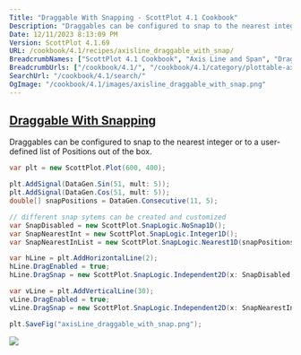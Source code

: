 ```yaml
---
Title: "Draggable With Snapping - ScottPlot 4.1 Cookbook"
Description: "Draggables can be configured to snap to the nearest integer or to a user-defined list of Positions out of the box."
Date: 12/11/2023 8:13:09 PM
Version: ScottPlot 4.1.69
URL: /cookbook/4.1/recipes/axisline_draggable_with_snap/
BreadcrumbNames: ["ScottPlot 4.1 Cookbook", "Axis Line and Span", "Draggable With Snapping"]
BreadcrumbUrls: ["/cookbook/4.1/", "/cookbook/4.1/category/plottable-axis-line-and-span", "/cookbook/4.1/recipes/axisline_draggable_with_snap/"]
SearchUrl: "/cookbook/4.1/search/"
OgImage: "/cookbook/4.1/images/axisline_draggable_with_snap.png"
---
```


<h2><a id='draggable-with-snapping' href='/cookbook/4.1/recipes/axisline_draggable_with_snap/'>Draggable With Snapping</a></h2>

Draggables can be configured to snap to the nearest integer or to a user-defined list of Positions out of the box.

```cs
var plt = new ScottPlot.Plot(600, 400);

plt.AddSignal(DataGen.Sin(51, mult: 5));
plt.AddSignal(DataGen.Cos(51, mult: 5));
double[] snapPositions = DataGen.Consecutive(11, 5);

// different snap sytems can be created and customized 
var SnapDisabled = new ScottPlot.SnapLogic.NoSnap1D();
var SnapNearestInt = new ScottPlot.SnapLogic.Integer1D();
var SnapNearestInList = new ScottPlot.SnapLogic.Nearest1D(snapPositions);

var hLine = plt.AddHorizontalLine(2);
hLine.DragEnabled = true;
hLine.DragSnap = new ScottPlot.SnapLogic.Independent2D(x: SnapDisabled, y: SnapNearestInt);

var vLine = plt.AddVerticalLine(30);
vLine.DragEnabled = true;
vLine.DragSnap = new ScottPlot.SnapLogic.Independent2D(x: SnapNearestInList, y: SnapDisabled);

plt.SaveFig("axisLine_draggable_with_snap.png");
```

<img src='../../images/axisline_draggable_with_snap.png' class='d-block mx-auto my-5' />


